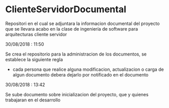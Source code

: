 # ClienteServidorDocumental
Repositori en el cual se adjuntara la informacion documental del proyecto que se llevara acabo en la clase de ingeniería de software para arquitecturas cliente servidor

30/08/2018 : 11:50

  Se crea el repositorio para la administracion de los documentos, se establece la siguiente regla

  - cada persona que realice alguna modificacion, actualizacion o carga de algun documento debera dejarlo por notificado en el documento 
  
30/08/2018 : 13:42

  Se sube documento sobre inicializacion del proyecto, que y quienes trabajaran en el desarrollo
